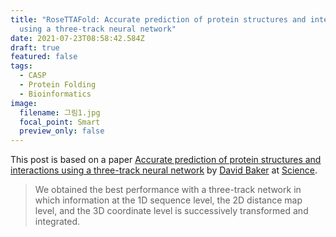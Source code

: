 ```yaml
---
title: "RoseTTAFold: Accurate prediction of protein structures and interactions
  using a three-track neural network"
date: 2021-07-23T08:58:42.584Z
draft: true
featured: false
tags:
  - CASP
  - Protein Folding
  - Bioinformatics
image:
  filename: 그림1.jpg
  focal_point: Smart
  preview_only: false
---
```

This post is based on a paper [Accurate prediction of protein structures and interactions using a three-track neural network](https://science.sciencemag.org/content/early/2021/07/19/science.abj8754) by [David Baker](https://www.bakerlab.org/) at [Science](https://www.sciencemag.org/).

> We obtained the best performance with a three-track network in which information at the 1D sequence level, the 2D distance map level, and the 3D coordinate level is successively transformed and integrated.
